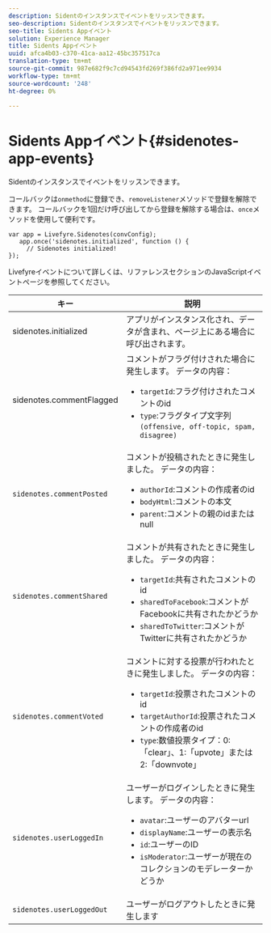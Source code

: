 ```yaml
---
description: Sidentのインスタンスでイベントをリッスンできます。
seo-description: Sidentのインスタンスでイベントをリッスンできます。
seo-title: Sidents Appイベント
solution: Experience Manager
title: Sidents Appイベント
uuid: afca4b03-c370-41ca-aa12-45bc357517ca
translation-type: tm+mt
source-git-commit: 987e682f9c7cd94543fd269f386fd2a971ee9934
workflow-type: tm+mt
source-wordcount: '248'
ht-degree: 0%

---
```



# Sidents Appイベント{#sidenotes-app-events}

Sidentのインスタンスでイベントをリッスンできます。

コールバックは`onmethod`に登録でき、`removeListener`メソッドで登録を解除できます。 コールバックを1回だけ呼び出してから登録を解除する場合は、`once`メソッドを使用して便利です。

```
var app = Livefyre.Sidenotes(convConfig); 
   app.once('sidenotes.initialized', function () { 
     // Sidenotes initialized!  
});
```

Livefyreイベントについて詳しくは、リファレンスセクションのJavaScriptイベントページを参照してください。

| キー | 説明 |
|--- |--- |
| sidenotes.initialized | アプリがインスタンス化され、データが含まれ、ページ上にある場合に呼び出されます。 |
| sidenotes.commentFlagged | コメントがフラグ付けされた場合に発生します。 データの内容：<br><ul><li>`targetId`:フラグ付けされたコメントのid</li><li>`type`:フラグタイプ文字列  `(offensive, off-topic, spam, disagree)`</li></ul> |
| `sidenotes.commentPosted` | コメントが投稿されたときに発生しました。 データの内容：<br><ul><li> `authorId`:コメントの作成者のid </li><li>`bodyHtml`:コメントの本文 </li><li> `parent`:コメントの親のidまたはnull</li></ul> |
| `sidenotes.commentShared` | コメントが共有されたときに発生しました。 データの内容：<br><ul><li>`targetId`:共有されたコメントのid </li><li> `sharedToFacebook`:コメントがFacebookに共有されたかどうか </li><li>`sharedToTwitter`:コメントがTwitterに共有されたかどうか</li></ul> |
| `sidenotes.commentVoted` | コメントに対する投票が行われたときに発生しました。 データの内容：<br><ul><li>`targetId`:投票されたコメントのid </li><li> `targetAuthorId`:投票されたコメントの作成者のid</li><li> `type`:数値投票タイプ：0:「clear」、1:「upvote」または2:「downvote」</li></ul> |
| `sidenotes.userLoggedIn` | ユーザーがログインしたときに発生します。 データの内容：<br><ul><li>`avatar`:ユーザーのアバターurl </li><li>`displayName`:ユーザーの表示名</li><li>`id`:ユーザーのID</li><li> `isModerator`:ユーザーが現在のコレクションのモデレーターかどうか</li></ul> |
| `sidenotes.userLoggedOut` | ユーザーがログアウトしたときに発生します |
